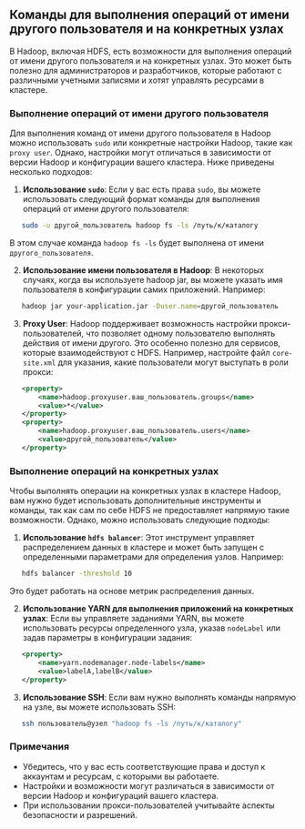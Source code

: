 ## Команды для выполнения операций от имени другого пользователя и на конкретных узлах

В Hadoop, включая HDFS, есть возможности для выполнения операций от имени другого пользователя и на конкретных узлах. Это может быть полезно для администраторов и разработчиков, которые работают с различными учетными записями и хотят управлять ресурсами в кластере.

### Выполнение операций от имени другого пользователя

Для выполнения команд от имени другого пользователя в Hadoop можно использовать `sudo` или конкретные настройки Hadoop, такие как `proxy user`. Однако, настройки могут отличаться в зависимости от версии Hadoop и конфигурации вашего кластера. Ниже приведены несколько подходов:

1. **Использование `sudo`**:
Если у вас есть права `sudo`, вы можете использовать следующий формат команды для выполнения операций от имени другого пользователя:
```bash
   sudo -u другой_пользователь hadoop fs -ls /путь/к/каталогу
```   

В этом случае команда `hadoop fs -ls` будет выполнена от имени `другого_пользователя`.

2. **Использование имени пользователя в Hadoop**:
В некоторых случаях, когда вы используете
hadoop jar, вы можете указать имя пользователя в конфигурации самих приложений. Например:
```bash
   hadoop jar your-application.jar -Duser.name=другой_пользователь
```   


3. **Proxy User**:
Hadoop поддерживает возможность настройки прокси-пользователей, что позволяет одному пользователю выполнять действия от имени другого. Это особенно полезно для сервисов, которые взаимодействуют с HDFS. Например, настройте файл `core-site.xml` для указания, какие пользователи могут выступать в роли прокси:
```xml
   <property>
       <name>hadoop.proxyuser.ваш_пользователь.groups</name>
       <value>*</value>
   </property>
   <property>
       <name>hadoop.proxyuser.ваш_пользователь.users</name>
       <value>другой_пользователь</value>
   </property>
```   


### Выполнение операций на конкретных узлах

Чтобы выполнять операции на конкретных узлах в кластере Hadoop, вам нужно будет использовать дополнительные инструменты и команды, так как сам по себе HDFS не предоставляет напрямую такие возможности. Однако, можно использовать следующие подходы:

1. **Использование `hdfs balancer`**:
Этот инструмент управляет распределением данных в кластере и может быть запущен с определенными параметрами для определения узлов. Например:
```bash
   hdfs balancer -threshold 10
```   

Это будет работать на основе метрик распределения данных.

2. **Использование YARN для выполнения приложений на конкретных узлах**:
Если вы управляете заданиями YARN, вы можете использовать ресурсы определенного узла, указав `nodeLabel` или задав параметры в конфигурации задания:
```xml
   <property>
       <name>yarn.nodemanager.node-labels</name>
       <value>labelA,labelB</value>
   </property>
```   


3. **Использование SSH**:
Если вам нужно выполнять команды напрямую на узле, вы можете использовать SSH:
```bash
   ssh пользователь@узел "hadoop fs -ls /путь/к/каталогу"
```   


### Примечания

- Убедитесь, что у вас есть соответствующие права и доступ к аккаунтам и ресурсам, с которыми вы работаете.
- Настройки и возможности могут различаться в зависимости от версии Hadoop и конфигураций вашего кластера.
- При использовании прокси-пользователей учитывайте аспекты безопасности и разрешений.